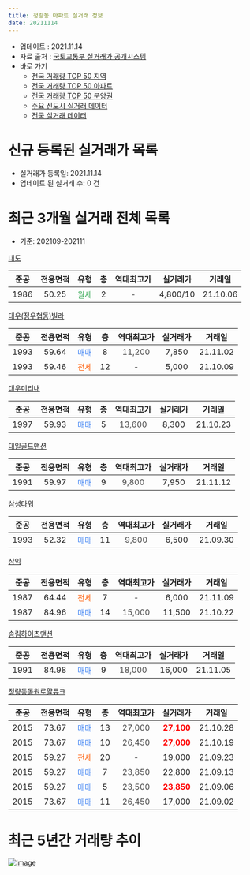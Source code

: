 ```yaml
---
title: 정량동 아파트 실거래 정보
date: 20211114
---
```


* 업데이트 : 2021.11.14
* 자료 출처 : [국토교통부 실거래가 공개시스템](http://rt.molit.go.kr)
* 바로 가기
    * [전국 거래량 TOP 50 지역](https://apt-info.github.io/apt-trade-info/tr)
    * [전국 거래량 TOP 50 아파트](https://apt-info.github.io/apt-trade-info/ta)
    * [전국 거래량 TOP 50 분양권](https://apt-info.github.io/apt-trade-info/tb)
    * [주요 신도시 실거래 데이터](https://apt-info.github.io/apt-trade-info/newtown)
    * [전국 실거래 데이터](https://apt-info.github.io/apt-trade-info/all)



<script async src="https://pagead2.googlesyndication.com/pagead/js/adsbygoogle.js"></script>
<!-- 기본광고 -->
<ins class="adsbygoogle"
     style="display:block"
     data-ad-client="ca-pub-1142216861245946"
     data-ad-slot="4805727019"
     data-ad-format="auto"
     data-full-width-responsive="true"></ins>
<script>
     (adsbygoogle = window.adsbygoogle || []).push({});
</script>


# 신규 등록된 실거래가 목록

* 실거래가 등록일: 2021.11.14
* 업데이트 된 실거래 수: 0 건




<script async src="https://pagead2.googlesyndication.com/pagead/js/adsbygoogle.js"></script>
<!-- 기본광고 -->
<ins class="adsbygoogle"
     style="display:block"
     data-ad-client="ca-pub-1142216861245946"
     data-ad-slot="4805727019"
     data-ad-format="auto"
     data-full-width-responsive="true"></ins>
<script>
     (adsbygoogle = window.adsbygoogle || []).push({});
</script>


# 최근 3개월 실거래 전체 목록
* 기준: 202109-202111


[대도](https://search.naver.com/search.naver?query=%EB%8C%80%EB%8F%84)

|준공|전용면적|유형|층|역대최고가|실거래가|거래일|
|:---:|:---:|:---:|:---:|:---:|:---:|:---:|
|1986|50.25|<span style="color:#34A853">월세</span>|2|<span style="color:#444444">-</span>|4,800/10|21.10.06|

[대우(정우협동)빌라](https://search.naver.com/search.naver?query=%EB%8C%80%EC%9A%B0%28%EC%A0%95%EC%9A%B0%ED%98%91%EB%8F%99%29%EB%B9%8C%EB%9D%BC)

|준공|전용면적|유형|층|역대최고가|실거래가|거래일|
|:---:|:---:|:---:|:---:|:---:|:---:|:---:|
|1993|59.64|<span style="color:#4285F3">매매</span>|8|<span style="color:#444444">11,200</span>|7,850|21.11.02|
|1993|59.46|<span style="color:#FF5A00">전세</span>|12|<span style="color:#444444">-</span>|5,000|21.10.09|

[대우미리내](https://search.naver.com/search.naver?query=%EB%8C%80%EC%9A%B0%EB%AF%B8%EB%A6%AC%EB%82%B4)

|준공|전용면적|유형|층|역대최고가|실거래가|거래일|
|:---:|:---:|:---:|:---:|:---:|:---:|:---:|
|1997|59.93|<span style="color:#4285F3">매매</span>|5|<span style="color:#444444">13,600</span>|8,300|21.10.23|

[대일골드맨션](https://search.naver.com/search.naver?query=%EB%8C%80%EC%9D%BC%EA%B3%A8%EB%93%9C%EB%A7%A8%EC%85%98)

|준공|전용면적|유형|층|역대최고가|실거래가|거래일|
|:---:|:---:|:---:|:---:|:---:|:---:|:---:|
|1991|59.97|<span style="color:#4285F3">매매</span>|9|<span style="color:#444444">9,800</span>|7,950|21.11.12|

[삼성타워](https://search.naver.com/search.naver?query=%EC%82%BC%EC%84%B1%ED%83%80%EC%9B%8C)

|준공|전용면적|유형|층|역대최고가|실거래가|거래일|
|:---:|:---:|:---:|:---:|:---:|:---:|:---:|
|1993|52.32|<span style="color:#4285F3">매매</span>|11|<span style="color:#444444">9,800</span>|6,500|21.09.30|

[삼익](https://search.naver.com/search.naver?query=%EC%82%BC%EC%9D%B5)

|준공|전용면적|유형|층|역대최고가|실거래가|거래일|
|:---:|:---:|:---:|:---:|:---:|:---:|:---:|
|1987|64.44|<span style="color:#FF5A00">전세</span>|7|<span style="color:#444444">-</span>|6,000|21.11.09|
|1987|84.96|<span style="color:#4285F3">매매</span>|14|<span style="color:#444444">15,000</span>|11,500|21.10.22|

[송림하이츠맨션](https://search.naver.com/search.naver?query=%EC%86%A1%EB%A6%BC%ED%95%98%EC%9D%B4%EC%B8%A0%EB%A7%A8%EC%85%98)

|준공|전용면적|유형|층|역대최고가|실거래가|거래일|
|:---:|:---:|:---:|:---:|:---:|:---:|:---:|
|1991|84.98|<span style="color:#4285F3">매매</span>|9|<span style="color:#444444">18,000</span>|16,000|21.11.05|

[정량동동원로얄듀크](https://search.naver.com/search.naver?query=%EC%A0%95%EB%9F%89%EB%8F%99%EB%8F%99%EC%9B%90%EB%A1%9C%EC%96%84%EB%93%80%ED%81%AC)

|준공|전용면적|유형|층|역대최고가|실거래가|거래일|
|:---:|:---:|:---:|:---:|:---:|:---:|:---:|
|2015|73.67|<span style="color:#4285F3">매매</span>|13|<span style="color:#444444">27,000</span>|<b><span style="color:#FF0000">27,100</span></b>|21.10.28|
|2015|73.67|<span style="color:#4285F3">매매</span>|10|<span style="color:#444444">26,450</span>|<b><span style="color:#FF0000">27,000</span></b>|21.10.19|
|2015|59.27|<span style="color:#FF5A00">전세</span>|20|<span style="color:#444444">-</span>|19,000|21.09.23|
|2015|59.27|<span style="color:#4285F3">매매</span>|7|<span style="color:#444444">23,850</span>|22,800|21.09.13|
|2015|59.27|<span style="color:#4285F3">매매</span>|5|<span style="color:#444444">23,500</span>|<b><span style="color:#FF0000">23,850</span></b>|21.09.06|
|2015|73.67|<span style="color:#4285F3">매매</span>|11|<span style="color:#444444">26,450</span>|17,000|21.09.02|



<script async src="https://pagead2.googlesyndication.com/pagead/js/adsbygoogle.js"></script>
<!-- 기본광고 -->
<ins class="adsbygoogle"
     style="display:block"
     data-ad-client="ca-pub-1142216861245946"
     data-ad-slot="4805727019"
     data-ad-format="auto"
     data-full-width-responsive="true"></ins>
<script>
     (adsbygoogle = window.adsbygoogle || []).push({});
</script>


# 최근 5년간 거래량 추이


<div style="width:100%;">
    <canvas id="deal_progress" height="200"></canvas>
</div>

<script>
new Chart(document.getElementById("deal_progress"), {
    type: 'line',
    data: {
        labels: ['16.01','16.02','16.03','16.04','16.05','16.06','16.07','16.08','16.09','16.10','16.11','16.12','17.01','17.02','17.03','17.04','17.05','17.06','17.07','17.08','17.09','17.10','17.11','17.12','18.01','18.02','18.03','18.04','18.05','18.06','18.07','18.08','18.09','18.10','18.11','18.12','19.01','19.02','19.03','19.04','19.05','19.06','19.07','19.08','19.09','19.10','19.11','19.12','20.01','20.02','20.03','20.04','20.05','20.06','20.07','20.08','20.09','20.10','20.11','20.12','21.01','21.02','21.03','21.04','21.05','21.06','21.07','21.08','21.09','21.10','21.11'],
        datasets: [{
            label: '매매/분양권',
            data: [4,3,4,4,12,4,6,5,3,2,8,4,0,8,3,6,2,3,2,2,7,4,8,2,3,4,6,5,5,5,3,6,3,9,2,7,3,5,8,5,4,6,4,3,4,12,3,3,4,11,9,3,9,7,5,2,4,7,8,8,12,3,6,8,4,3,9,4,4,4,3],
            borderColor: "rgba(66, 133, 243, 1)",
            backgroundColor: "rgba(66, 133, 243, 0.05)",
            borderWidth: 1,
            pointRadius: 0,
            fill: false,
            lineTension: 0
        },{
            label: '전/월세',
            data: [0,1,1,6,2,1,3,2,1,0,1,0,3,0,0,1,0,1,1,2,3,3,4,2,3,1,0,2,2,0,2,2,2,1,2,2,3,3,2,1,2,1,0,1,1,3,1,5,0,1,4,3,1,2,1,2,1,1,1,1,0,1,2,1,0,0,3,1,1,2,1],
            borderColor: "rgba(255, 90, 0, 1)",
            backgroundColor: "rgba(255, 90, 0, 0.05)",
            borderWidth: 1,
            pointRadius: 0,
            fill: false,
            lineTension: 0
        },{
            label: '합계',
            data: [4,4,5,10,14,5,9,7,4,2,9,4,3,8,3,7,2,4,3,4,10,7,12,4,6,5,6,7,7,5,5,8,5,10,4,9,6,8,10,6,6,7,4,4,5,15,4,8,4,12,13,6,10,9,6,4,5,8,9,9,12,4,8,9,4,3,12,5,5,6,4],
            borderColor: "rgba(0, 0, 0, 1)",
            backgroundColor: "rgba(0, 0, 0, 0.03)",
            borderWidth: 0.1,
            pointRadius: 0,
            fill: true,
            lineTension: 0
        }
        ]
    },
    options: {
        responsive: true,
        title: {
            display: false
        },
        tooltips: {
            mode: 'index',
            intersect: false
        },
        hover: {
            mode: 'nearest',
            intersect: true
        },
        scales: {
            xAxes: [{
                display: true,
                scaleLabel: {
                    display: true,
                    labelString: '년/월'
                }
            }],
            yAxes: [{
                display: true,
                ticks: {
                    suggestedMin: 0,
                },
                scaleLabel: {
                    display: true,
                    labelString: '실거래 수'
                }
            }]
        }
    }
});

</script>


[![image](https://apt-info.github.io/images/2020-01-03-apt-trade-info/1024x500.png)](https://play.google.com/store/apps/details?id=com.aptinfo.apttradeinfo)

